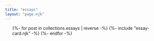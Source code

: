 ```yaml
---
title: "essays"
layout: "page.njk"
---
```


<ul class="essays-list">
  {%- for post in collections.essays | reverse -%}
    {%- include "essay-card.njk" -%}
  {%- endfor -%}
</ul>
